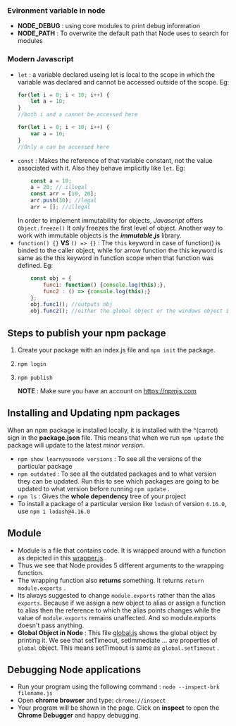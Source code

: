 ### Evironment variable in node
* **NODE_DEBUG** : using core modules to print debug information 
* **NODE_PATH** : To overwrite the default path that Node uses to search for modules 


### Modern Javascript

* `let`  : a variable declared useing let is local to the scope in which the variable was declared and cannot be accessed outside of the scope.
    Eg: 
    ```javascript
    for(let i = 0; i < 10; i++) {
        let a = 10;
    }
    //both i and a cannot be accessed here
    
    for(let i = 0; i < 10; i++) {
        var a = 10;
    }
    //Only a can be accessed here
    
    ```
* `const` : Makes the reference of that variable constant, not the value associated with it. Also they behave implicitly like `let`. Eg:
    ```javascript
        const a = 10;
        a = 20; // illegal
        const arr = [10, 20];
        arr.push(30); //legal
        arr = []; //illegal
    ```
  In order to implement immutability for objects, *Javascript* offers `Object.freeze()` It only freezes the first level of object. Another way to work with immutable objects is the ***immutable.js*** library.
* `function() {}` **VS** `() => {}` : The `this` keyword in case of function() is binded to the caller object, while for arrow function the this keyword is same as the this keyword in function scope when that function was defined. Eg:
    ```javascript
        const obj = {
            func1: function() {console.log(this);},
            func2 : () => {console.log(this);}
        };
        obj.func1(); //outputs obj
        obj.func2(); //either the global object or the windows object in case of browser
    ```

## Steps to publish your npm package

1. Create your package with an index.js file and `npm init` the package.
2. `npm login`
3. `npm publish`
   
   **NOTE** : Make sure you have an account on https://npmjs.com

## Installing and Updating npm packages
    
When an npm package is installed locally, it is installed with the ^(carrot) sign in the **package.json** file. This means that when we run `npm update` the package will update to the latest *minor version*.

* `npm show learnyounode versions` : To see all the versions of the particular package
* `npm outdated` : To see all the outdated packages and to what version they can be updated. Run this to see which packages are going to be updated to what version before running `npm update` .
* `npm ls` : Gives the **whole dependency** tree of your project 
* To install a package of a particular version like `lodash` of version `4.16.0`, use `npm i lodash@4.16.0`

## Module

* Module is a file that contains code. It is wrapped around with a function as depicted in this [wrapper.js](Module/wrapper.js). 
* Thus we see that Node provides 5 different arguments to the wrapping function. 
* The wrapping function also **returns** something. It returns `return module.exports` . 
* Its always suggested to change `module.exports` rather than the alias `exports`. Because if we assign a new object to alias or assign a function to alias then
the reference to which the alias points changes while the value of `module.exports` remains unaffected. And so module.exports doesn't pass anything.
* **Global Object in Node** : This file [global.js](Module/global.js) shows the global object by printing it. We see that setTimeout, setImmediate ... are properties of `global` object. This means setTimeout is same as `global.setTimeout` . 

## Debugging Node applications
* Run your program using the following command : `node --inspect-brk filename.js`
* Open **chrome browser** and type: `chrome://inspect`
* Your program will be shown in the page. Click on **inspect** to open the **Chrome Debugger** and happy debugging. 

